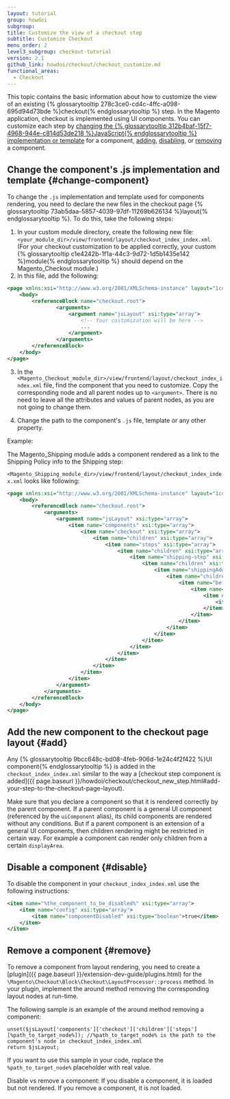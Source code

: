 ```yaml
---
layout: tutorial
group: howdoi
subgroup:
title: Customize the view of a checkout step
subtitle: Customize Checkout
menu_order: 2
level3_subgroup: checkout-tutorial
version: 2.1
github_link: howdoi/checkout/checkout_customize.md
functional_areas:
  - Checkout
---
```


This topic contains the basic information about how to customize the view of an existing {% glossarytooltip 278c3ce0-cd4c-4ffc-a098-695d94d73bde %}checkout{% endglossarytooltip %} step. In the Magento application, checkout is implemented using UI components. You can customize each step by [changing the {% glossarytooltip 312b4baf-15f7-4968-944e-c814d53de218 %}JavaScript{% endglossarytooltip %} implementation or template](#change-component) for a component, [adding](#add), [disabling](#disable), or [removing](#remove) a component.


## Change the component's .js implementation and template {#change-component}

To change the `.js` implementation and template used for components rendering, you need to declare the new files in the checkout page {% glossarytooltip 73ab5daa-5857-4039-97df-11269b626134 %}layout{% endglossarytooltip %}. To do this, take the following steps:

1. In your custom module directory, create the following new file: `<your_module_dir>/view/frontend/layout/checkout_index_index.xml`. (For your checkout customization to be applied correctly, your custom {% glossarytooltip c1e4242b-1f1a-44c3-9d72-1d5b1435e142 %}module{% endglossarytooltip %} should depend on the Magento_Checkout module.)
2. In this file, add the following:

```xml
<page xmlns:xsi="http://www.w3.org/2001/XMLSchema-instance" layout="1column" xsi:noNamespaceSchemaLocation="urn:magento:framework:View/Layout/etc/page_configuration.xsd">
    <body>
        <referenceBlock name="checkout.root">
                <arguments>
                    <argument name="jsLayout" xsi:type="array">
                        <!-- Your customization will be here -->
                        ...
                    </argument>
                </arguments>
        </referenceBlock>
    </body>
</page>
```

3. In the `<Magento_Checkout_module_dir>/view/frontend/layout/checkout_index_index.xml` file, find the component that you need to customize. Copy the corresponding node and all parent nodes up to `<argument>`. There is no need to leave all the attributes and values of parent nodes, as you are not going to change them.

4. Change the path to the component's `.js` file, template or any other property.

Example:

The Magento_Shipping module adds a component rendered as a link to the Shipping Policy info to the Shipping step:

`<Magento_Shipping_module_dir>/view/frontend/layout/checkout_index_index.xml` looks like following:


```xml
<page xmlns:xsi="http://www.w3.org/2001/XMLSchema-instance" layout="1column" xsi:noNamespaceSchemaLocation="urn:magento:framework:View/Layout/etc/page_configuration.xsd">
    <body>
        <referenceBlock name="checkout.root">
            <arguments>
                <argument name="jsLayout" xsi:type="array">
                    <item name="components" xsi:type="array">
                        <item name="checkout" xsi:type="array">
                            <item name="children" xsi:type="array">
                                <item name="steps" xsi:type="array">
                                    <item name="children" xsi:type="array">
                                        <item name="shipping-step" xsi:type="array">
                                            <item name="children" xsi:type="array">
                                                <item name="shippingAddress" xsi:type="array">
                                                    <item name="children" xsi:type="array">
                                                        <item name="before-shipping-method-form" xsi:type="array">
                                                            <item name="children" xsi:type="array">
                                                                <item name="shipping_policy" xsi:type="array">
                                                                    <item name="component" xsi:type="string">Magento_Shipping/js/view/checkout/shipping/shipping-policy</item>
                                                                </item>
                                                            </item>
                                                        </item>
                                                    </item>
                                                </item>
                                            </item>
                                        </item>
                                    </item>
                                </item>
                            </item>
                        </item>
                    </item>
                </argument>
            </arguments>
        </referenceBlock>
    </body>
</page>
```

## Add the new component to the checkout page layout {#add}

Any {% glossarytooltip 9bcc648c-bd08-4feb-906d-1e24c4f2f422 %}UI component{% endglossarytooltip %} is added in the `checkout_index_index.xml` similar to the way a [checkout step component is added]({{ page.baseurl }}/howdoi/checkout/checkout_new_step.html#add-your-step-to-the-checkout-page-layout).

Make sure that you declare a component so that it is rendered correctly by the parent component. If a parent component is a general UI component (referenced by the `uiComponent` alias), its child components are rendered without any conditions. But if a parent component is an extension of a general UI components, then children rendering might be restricted in certain way. For example a component can render only children from a certain `displayArea`.


## Disable a component {#disable}
To disable the component in your `checkout_index_index.xml` use the following instructions:

```xml
<item name="%the_component_to_be_disabled%" xsi:type="array">
    <item name="config" xsi:type="array">
        <item name="componentDisabled" xsi:type="boolean">true</item>
    </item>
</item>
```

## Remove a component {#remove}

To remove a component from layout rendering, you need to create a [plugin]({{ page.baseurl }}/extension-dev-guide/plugins.html) for the `\Magento\Checkout\Block\Checkout\LayoutProcessor::process` method. In your plugin, implement the around method removing the corresponding layout nodes at run-time.

The following sample is an example of the around method removing a component:

```php?start_inline=1
unset($jsLayout['components']['checkout']['children']['steps'][%path_to_target_node%]); //%path_to_target_node% is the path to the component's node in checkout_index_index.xml
return $jsLayout;
```

If you want to use this sample in your code, replace the `%path_to_target_node%` placeholder with real value.

<div class="bs-callout bs-callout-info">
Disable vs remove a component: If you disable a component, it is loaded but not rendered. If you remove a component, it is not loaded.
</div>
